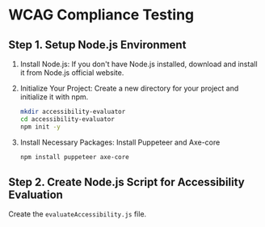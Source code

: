 # WCAG Compliance Testing

## Step 1. Setup Node.js Environment
1. Install Node.js: If you don't have Node.js installed, download and install it from Node.js official website.

2. Initialize Your Project: Create a new directory for your project and initialize it with npm.
    ```sh
    mkdir accessibility-evaluator
    cd accessibility-evaluator
    npm init -y
    ```

3. Install Necessary Packages: Install Puppeteer and Axe-core
    ```sh
    npm install puppeteer axe-core
    ```

## Step 2. Create Node.js Script for Accessibility Evaluation
Create the `evaluateAccessibility.js` file.

